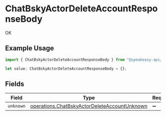 # ChatBskyActorDeleteAccountResponseBody

OK

## Example Usage

```typescript
import { ChatBskyActorDeleteAccountResponseBody } from "@speakeasy-api/bluesky/models/operations";

let value: ChatBskyActorDeleteAccountResponseBody = {};
```

## Fields

| Field                                                                                                        | Type                                                                                                         | Required                                                                                                     | Description                                                                                                  |
| ------------------------------------------------------------------------------------------------------------ | ------------------------------------------------------------------------------------------------------------ | ------------------------------------------------------------------------------------------------------------ | ------------------------------------------------------------------------------------------------------------ |
| `unknown`                                                                                                    | [operations.ChatBskyActorDeleteAccountUnknown](../../models/operations/chatbskyactordeleteaccountunknown.md) | :heavy_minus_sign:                                                                                           | N/A                                                                                                          |